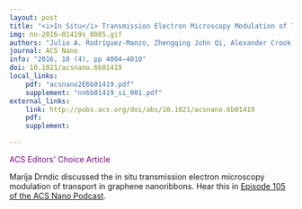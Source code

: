 ```yaml
---
layout: post
title: "<i>In Situ</i> Transmission Electron Microscopy Modulation of Transport in Graphene Nanoribbons"
img: nn-2016-01419s_0005.gif
authors: "Julio A. Rodríguez-Manzo, Zhengqing John Qi, Alexander Crook, Jae-Hyuk Ahn, A. T. Charlie Johnson, and Marija Drndić"
journal: ACS Nano
info: "2016, 10 (4), pp 4004–4010"
doi: 10.1021/acsnano.6b01419
local_links:
    pdf: "acsnano2E6b01419.pdf"
    supplement: "nn6b01419_si_001.pdf"
external_links:
    link: http://pubs.acs.org/doi/abs/10.1021/acsnano.6b01419
    pdf:
    supplement:

---
```


<p style="color:purple">ACS Editors' Choice Article</p>

Marija Drndic discussed the in situ transmission electron microscopy modulation of transport in graphene nanoribbons. Hear this in <a href="http://pubs.acs.org/page/ancac3/audio/index.html">Episode 105 of the ACS Nano Podcast</a>.

<!--more-->

